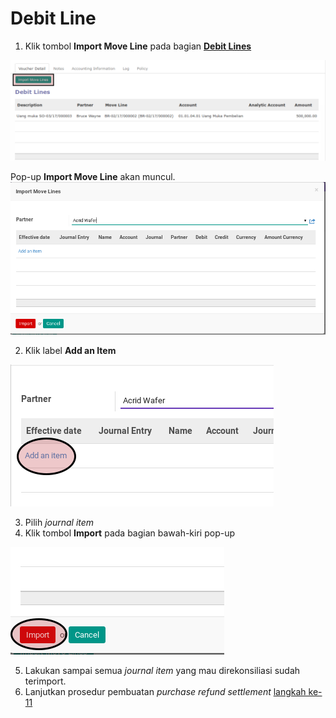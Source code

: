 # Debit Line

1. Klik tombol **Import Move Line** pada bagian **[Debit Lines](./penjelasan.md#bagian-debit-line)**

![](../../img/purchase-refund-settlement/tombol-import-move-debit-line.png)

Pop-up **Import Move Line** akan muncul.
![](../../img/purchase-refund-settlement/pop-up-import-move-line.png)

2. Klik label **Add an Item**

![](../../img/purchase-refund-settlement/pop-up-import-move-line-add-item.png)

3. Pilih *journal item*
4. Klik tombol **Import** pada bagian bawah-kiri pop-up

![](../../img/purchase-refund-settlement/pop-up-import-move-line-tombol-import.png)

5. Lakukan sampai semua *journal item* yang mau direkonsiliasi sudah terimport.
6. Lanjutkan prosedur pembuatan *purchase refund settlement* [langkah ke-11](./membuat.md#langkah-11)
